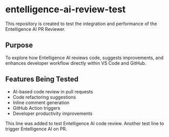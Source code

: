 # entelligence-ai-review-test
This repository is created to test the integration and performance of the Entelligence AI PR Reviewer.
## Purpose
To explore how Entelligence AI reviews code, suggests improvements, and enhances developer workflow directly within VS Code and GitHub.
## Features Being Tested
- AI-based code review in pull requests
- Code refactoring suggestions
- Inline comment generation
- GitHub Action triggers
- Developer productivity improvements

This line was added to test Entelligence AI code review.
Another test line to trigger Entelligence AI on PR.


